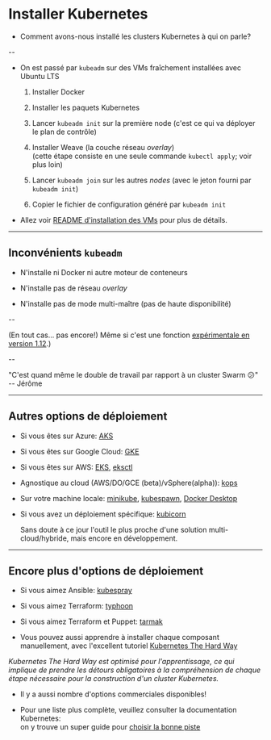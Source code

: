 # Installer Kubernetes

- Comment avons-nous installé les clusters Kubernetes à qui on parle?

--

<!-- ##VERSION## -->

- On est passé par `kubeadm` sur des VMs fraîchement installées avec Ubuntu LTS

    1. Installer Docker

    2. Installer les paquets Kubernetes

    3. Lancer `kubeadm init` sur la première node (c'est ce qui va déployer le plan de contrôle)

    4. Installer Weave (la couche réseau _overlay_)
       <br/>
      (cette étape consiste en une seule commande `kubectl apply`; voir plus loin)

    5. Lancer `kubeadm join` sur les autres _nodes_ (avec le jeton fourni par `kubeadm init`)

    6. Copier le fichier de configuration généré par `kubeadm init`

- Allez voir [README d'installation des VMs](https://@@GITREPO@@/blob/master/prepare-vms/README.md) pour plus de détails.

---

## Inconvénients `kubeadm`

- N'installe ni Docker ni autre moteur de conteneurs

- N'installe pas de réseau _overlay_

- N'installe pas de mode multi-maître (pas de haute disponibilité)

--

  (En tout cas... pas encore!) Même si c'est une fonction [expérimentale en version 1.12](https://kubernetes.io/docs/setup/independent/high-availability/).)

--

  "C'est quand même le double de travail par rapport à un cluster Swarm 😕" -- Jérôme


---

## Autres options de déploiement

- Si vous êtes sur Azure:
  [AKS](https://azure.microsoft.com/services/kubernetes-service/)

- Si vous êtes sur Google Cloud:
  [GKE](https://cloud.google.com/kubernetes-engine/)

- Si vous êtes sur AWS:
  [EKS](https://aws.amazon.com/eks/),
  [eksctl](https://eksctl.io/)

- Agnostique au cloud (AWS/DO/GCE (beta)/vSphere(alpha)):
  [kops](https://github.com/kubernetes/kops)

- Sur votre machine locale:
  [minikube](https://kubernetes.io/docs/setup/minikube/),
  [kubespawn](https://github.com/kinvolk/kube-spawn),
  [Docker Desktop](https://docs.docker.com/docker-for-mac/kubernetes/)

- Si vous avez un déploiement spécifique:
  [kubicorn](https://github.com/kubicorn/kubicorn)

  Sans doute à ce jour l'outil le plus proche  d'une solution multi-cloud/hybride, mais encore en développement.


---

## Encore plus d'options de déploiement

- Si vous aimez Ansible:
  [kubespray](https://github.com/kubernetes-incubator/kubespray)

- Si vous aimez Terraform:
  [typhoon](https://github.com/poseidon/typhoon)

- Si vous aimez Terraform et Puppet:
  [tarmak](https://github.com/jetstack/tarmak)

- Vous pouvez aussi apprendre à installer chaque composant manuellement, avec l'excellent tutoriel
[Kubernetes The Hard Way](https://github.com/kelseyhightower/kubernetes-the-hard-way)

 *Kubernetes The Hard Way est optimisé pour l'apprentissage, ce qui implique de prendre les détours obligatoires à la compréhension de chaque étape nécessaire pour la construction d'un cluster Kubernetes.*

- Il y a aussi nombre d'options commerciales disponibles!

- Pour une liste plus complète, veuillez consulter la documentation Kubernetes:
  <br/>
  on y trouve un super guide pour [choisir la bonne piste](https://kubernetes.io/docs/setup/#production-environment)
